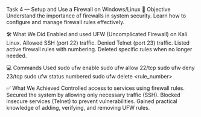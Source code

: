 Task 4 — Setup and Use a Firewall on Windows/Linux
🎯 Objective
  Understand the importance of firewalls in system security.
  Learn how to configure and manage firewall rules effectively.

🛠️ What We Did
  Enabled and used UFW (Uncomplicated Firewall) on Kali Linux.
  Allowed SSH (port 22) traffic.
  Denied Telnet (port 23) traffic.
  Listed active firewall rules with numbering.
  Deleted specific rules when no longer needed.

💻 Commands Used
  sudo ufw enable
  sudo ufw allow 22/tcp
  sudo ufw deny 23/tcp
  sudo ufw status numbered
  sudo ufw delete <rule_number>

✅ What We Achieved
  Controlled access to services using firewall rules.
  Secured the system by allowing only necessary traffic (SSH).
  Blocked insecure services (Telnet) to prevent vulnerabilities.
  Gained practical knowledge of adding, verifying, and removing UFW rules.
